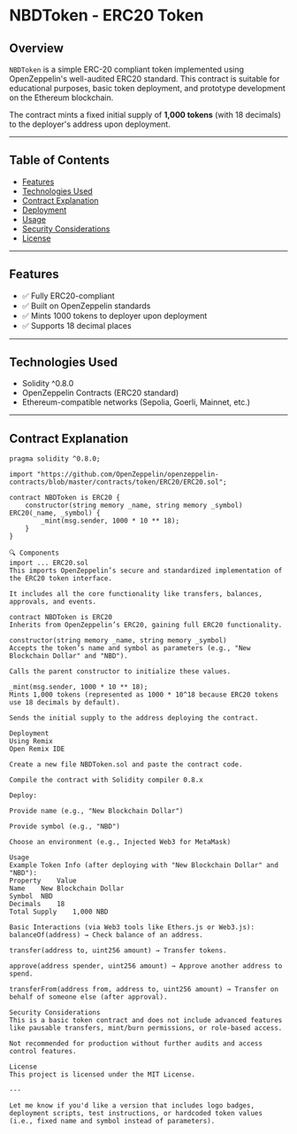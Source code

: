 # NBDToken - ERC20 Token

## Overview

`NBDToken` is a simple ERC-20 compliant token implemented using OpenZeppelin's well-audited ERC20 standard. This contract is suitable for educational purposes, basic token deployment, and prototype development on the Ethereum blockchain.

The contract mints a fixed initial supply of **1,000 tokens** (with 18 decimals) to the deployer's address upon deployment.

---

## Table of Contents

- [Features](#features)
- [Technologies Used](#technologies-used)
- [Contract Explanation](#contract-explanation)
- [Deployment](#deployment)
- [Usage](#usage)
- [Security Considerations](#security-considerations)
- [License](#license)

---

## Features

- ✅ Fully ERC20-compliant
- ✅ Built on OpenZeppelin standards
- ✅ Mints 1000 tokens to deployer upon deployment
- ✅ Supports 18 decimal places

---

## Technologies Used

- Solidity ^0.8.0
- OpenZeppelin Contracts (ERC20 standard)
- Ethereum-compatible networks (Sepolia, Goerli, Mainnet, etc.)

---

## Contract Explanation

```solidity
pragma solidity ^0.8.0;

import "https://github.com/OpenZeppelin/openzeppelin-contracts/blob/master/contracts/token/ERC20/ERC20.sol";

contract NBDToken is ERC20 {
    constructor(string memory _name, string memory _symbol) ERC20(_name, _symbol) {
        _mint(msg.sender, 1000 * 10 ** 18);
    }
}

🔍 Components
import ... ERC20.sol
This imports OpenZeppelin’s secure and standardized implementation of the ERC20 token interface.

It includes all the core functionality like transfers, balances, approvals, and events.

contract NBDToken is ERC20
Inherits from OpenZeppelin’s ERC20, gaining full ERC20 functionality.

constructor(string memory _name, string memory _symbol)
Accepts the token’s name and symbol as parameters (e.g., "New Blockchain Dollar" and "NBD").

Calls the parent constructor to initialize these values.

_mint(msg.sender, 1000 * 10 ** 18);
Mints 1,000 tokens (represented as 1000 * 10^18 because ERC20 tokens use 18 decimals by default).

Sends the initial supply to the address deploying the contract.

Deployment
Using Remix
Open Remix IDE

Create a new file NBDToken.sol and paste the contract code.

Compile the contract with Solidity compiler 0.8.x

Deploy:

Provide name (e.g., "New Blockchain Dollar")

Provide symbol (e.g., "NBD")

Choose an environment (e.g., Injected Web3 for MetaMask)

Usage
Example Token Info (after deploying with "New Blockchain Dollar" and "NBD"):
Property	Value
Name	New Blockchain Dollar
Symbol	NBD
Decimals	18
Total Supply	1,000 NBD

Basic Interactions (via Web3 tools like Ethers.js or Web3.js):
balanceOf(address) → Check balance of an address.

transfer(address to, uint256 amount) → Transfer tokens.

approve(address spender, uint256 amount) → Approve another address to spend.

transferFrom(address from, address to, uint256 amount) → Transfer on behalf of someone else (after approval).

Security Considerations
This is a basic token contract and does not include advanced features like pausable transfers, mint/burn permissions, or role-based access.

Not recommended for production without further audits and access control features.

License
This project is licensed under the MIT License.

---

Let me know if you'd like a version that includes logo badges, deployment scripts, test instructions, or hardcoded token values (i.e., fixed name and symbol instead of parameters).

